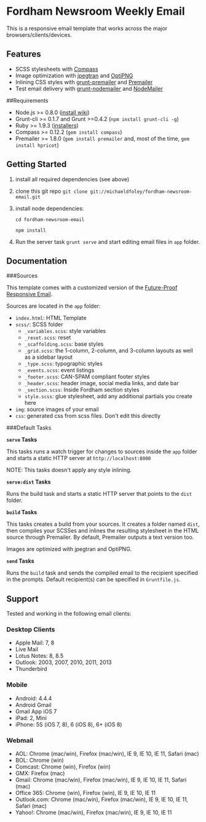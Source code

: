 # Fordham Newsroom Weekly Email

This is a responsive email template that works across the major browsers/clients/devices.

## Features

* SCSS stylesheets with [Compass](http://compass-style.org/)
* Image optimization with [jpegtran](http://jpegclub.org/jpegtran/) and [OptiPNG](http://optipng.sourceforge.net/)
* Inlining CSS styles with [grunt-premailer](https://github.com/dwightjack/grunt-premailer) and [Premailer](http://premailer.dialect.ca/)
* Test email delivery with [grunt-nodemailer](https://github.com/dwightjack/grunt-nodemailer) and [NodeMailer](https://github.com/andris9/Nodemailer)

##Requirements

* Node.js >= 0.8.0 ([install wiki](https://github.com/joyent/node/wiki/Installing-Node.js-via-package-manager))
* Grunt-cli >= 0.1.7 and Grunt >=0.4.2 (`npm install grunt-cli -g`)
* Ruby >= 1.9.3 ([installers](http://www.ruby-lang.org/en/downloads/))
* Compass >= 0.12.2 (`gem install compass`)
* Premailer >= 1.8.0 (`gem install premailer` and, most of the time, `gem install hpricot`)

## Getting Started

1. install all required dependencies (see above)

2. clone this git repo
	`git clone git://michaeldfoley/fordham-newsroom-email.git`

3. install node dependencies:
	
	`cd fordham-newsroom-email`

	`npm install`

4. Run the server task `grunt serve` and start editing email files in `app` folder.

## Documentation

###Sources

This template comes with a customized version of the [Future-Proof Responsive Email](https://github.com/tutsplus/creating-a-future-proof-responsive-email-without-media-queries).

Sources are located in the `app` folder:

* `index.html`: HTML Template
* `scss/`: SCSS folder
	* `_variables.scss`: style variables
	* `_reset.scss`: reset
	* `_scaffolding.scss`: base styles
	* `_grid.scss`: the 1-column, 2-column, and 3-column layouts as well as a sidebar layout
	* `_type.scss`: typographic styles
	* `_events.scss`: event listings
	* `_footer.scss`: CAN-SPAM compliant footer styles
	* `_header.scss`: header image, social media links, and date bar
	* `_section.scss`: Inside Fordham section styles
	* `style.scss`: glue stylesheet, add any additional partials you create here
* `img`: source images of your email
* `css`: generated css from scss files. Don't edit this directly

###Default Tasks

**`serve` Tasks**

This tasks runs a watch trigger for changes to sources inside the `app` folder and starts a static HTTP server at `http://localhost:8000`

NOTE: This tasks doesn't apply any style inlining.

**`serve:dist` Tasks**

Runs the build task and starts a static HTTP server that points to the `dist` folder.

**`build` Tasks**

This tasks creates a build from your sources. It creates a folder named `dist`, then compiles your SCSSes and inlines the resulting stylesheet in the HTML source through Premailer. By default, Premailer outputs a text version too. 

Images are optimized with jpegtran and OptiPNG.

**`send` Tasks**

Runs the `build` task and sends the compiled email to the recipient specified in the prompts. Default recipient(s) can be specified in `Gruntfile.js`.

## Support

Tested and working in the following email clients:

### Desktop Clients

* Apple Mail: 7, 8
* Live Mail
* Lotus Notes: 8, 8.5
* Outlook: 2003, 2007, 2010, 2011, 2013
* Thunderbird

### Mobile

* Android: 4.4.4
* Android Gmail
* Gmail App iOS 7
* iPad: 2, Mini
* iPhone: 5S (iOS 7, 8), 6 (iOS 8), 6+ (iOS 8)

### Webmail

* AOL: Chrome (mac/win), Firefox (mac/win), IE 9, IE 10, IE 11, Safari (mac)
* BOL: Chrome (win)
* Comcast: Chrome (win), Firefox (win)
* GMX: Firefox (mac)
* Gmail: Chrome (mac/win), Firefox (mac/win), IE 9, IE 10, IE 11, Safari (mac)
* Office 365: Chrome (win), Firefox (win), IE 9, IE 10, IE 11
* Outlook.com: Chrome (mac/win), Firefox (mac/win), IE 9, IE 10, IE 11, Safari (mac)
* Yahoo!: Chrome (mac/win), Firefox (mac/win), IE 9, IE 10, IE 11